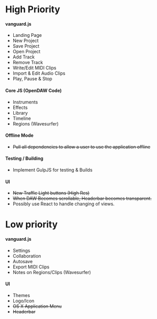 High Priority
====

#### vanguard.js
* Landing Page
* New Project
* Save Project
* Open Project
* Add Track
* Remove Track
* Write/Edit MIDI Clips
* Import & Edit Audio Clips
* Play, Pause & Stop

#### Core JS (OpenDAW Code)
* Instruments
* Effects
* Library
* Timeline
* Regions (Wavesurfer)

#### Offline Mode
* ~~Pull all dependencies to allow a user to use the application offline~~

#### Testing / Building
* Implement GulpJS for testing & Builds

#### UI
* ~~New Traffic Light buttons (High Res)~~
* ~~When DAW Becomes scrollable, Headerbar becomes transparent.~~
* Possibly use React to handle changing of views.

Low priority
===========

#### vanguard.js
* Settings
* Collaboration
* Autosave
* Export MIDI Clips
* Notes on Regions/Clips (Wavesurfer)

#### UI
* Themes
* Logo/Icon
* ~~OS X Application Menu~~
* ~~Headerbar~~
